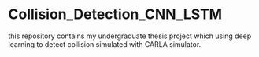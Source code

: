 # Collision_Detection_CNN_LSTM
this repository contains my undergraduate thesis project which using deep learning to detect collision simulated with CARLA simulator.
